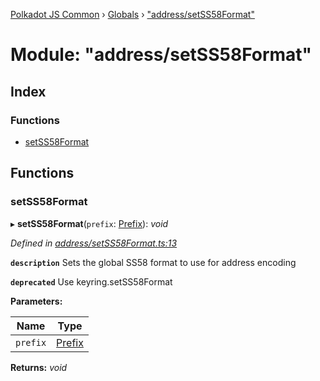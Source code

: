 [Polkadot JS Common](../README.md) › [Globals](../globals.md) › ["address/setSS58Format"](_address_setss58format_.md)

# Module: "address/setSS58Format"

## Index

### Functions

* [setSS58Format](_address_setss58format_.md#setss58format)

## Functions

###  setSS58Format

▸ **setSS58Format**(`prefix`: [Prefix](_address_types_.md#prefix)): *void*

*Defined in [address/setSS58Format.ts:13](https://github.com/polkadot-js/common/blob/d40d6c65/packages/util-crypto/src/address/setSS58Format.ts#L13)*

**`description`** Sets the global SS58 format to use for address encoding

**`deprecated`** Use keyring.setSS58Format

**Parameters:**

Name | Type |
------ | ------ |
`prefix` | [Prefix](_address_types_.md#prefix) |

**Returns:** *void*
